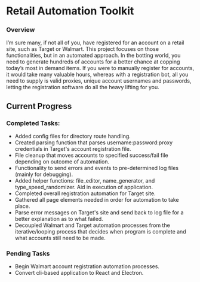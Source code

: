 <h1>
  Retail Automation Toolkit
</h1>
<div>
  <h3>Overview</h3>
  <p>
    I’m sure many, if not all of you, have registered for an account on a retail site, 
    such as Target or Walmart. This project focuses on those functionalities, but 
    in an automated approach. In the botting world, you need to generate hundreds of 
    accounts for a better chance at copping today’s most in demand items. If you were to 
    manually register for accounts, it would take many valuable hours, whereas with a registration bot, 
    all you need to supply is valid proxies, unique account usernames and passwords, letting the 
    registration software do all the heavy lifting for you.
  </p>
</div>

<h2>Current Progress</h2>
<h3>Completed Tasks:</h3>
<ul>
  <li>Added config files for directory route handling.</li>
  <li>Created parsing function that parses username:password:proxy credentials in Target's account registration file.</li>
  <li>File cleanup that moves accounts to specified success/fail file depending on outcome of automation.</li>
  <li>Functionality to send errors and events to pre-determined log files (mainly for debugging).</li>
  <li>Added helper functions: file_editor, name_generator, and type_speed_randomizer. Aid in execution of application.</li>
  <li>Completed overall registration automation for Target site.</li>
  <li>Gathered all page elements needed in order for automation to take place.</li>
  <li>Parse error messages on Target's site and send back to log file for a better explanation as to what failed.</li>
  <li>Decoupled Walmart and Target automation processes from the iterative/looping process that decides when program is complete and what accounts still need to be made.</li>
</ul>

<h3>Pending Tasks</h3>
<ul>
  <li>Begin Walmart account registration automation processes.</li>
  <li>Convert cli-based application to React and Electron.</li>
</ul>
